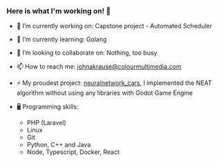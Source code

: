 ### Here is what I'm working on! 👋

- 🔭 I’m currently working on: Capstone project - Automated Scheduler
- 🌱 I’m currently learning: Golang
- 👯 I’m looking to collaborate on: Nothing, too busy
- 📫 How to reach me: johnakrause@colourmultimedia.com
- ⚡ My proudest project: [neuralnetwork_cars](https://github.com/johnpeterprogramming/neuralnetwork_cars), I implemented the NEAT algorithm without using any libraries with Godot Game Engine

- :desktop_computer: Programming skills:
  - PHP (Laravel)
  - Linux
  - Git
  - Python, C++ and Java
  - Node, Typescript, Docker, React
